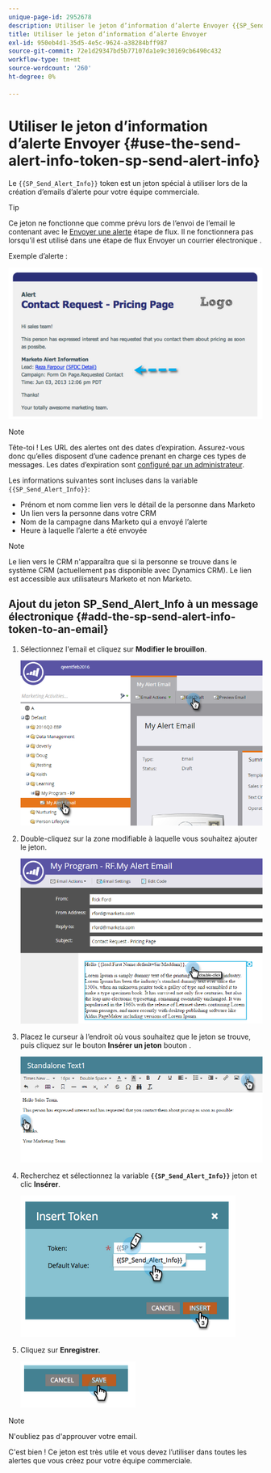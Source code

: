 ```yaml
---
unique-page-id: 2952678
description: Utiliser le jeton d’information d’alerte Envoyer {{SP_Send_Alert_Info}} - Documents Marketo - Documentation du produit
title: Utiliser le jeton d’information d’alerte Envoyer
exl-id: 950eb4d1-35d5-4e5c-9624-a38284bff987
source-git-commit: 72e1d29347bd5b77107da1e9c30169cb6490c432
workflow-type: tm+mt
source-wordcount: '260'
ht-degree: 0%

---
```


# Utiliser le jeton d’information d’alerte Envoyer {#use-the-send-alert-info-token-sp-send-alert-info}

Le `{{SP_Send_Alert_Info}}` token est un jeton spécial à utiliser lors de la création d’emails d’alerte pour votre équipe commerciale.

>[!TIP]
>
>Ce jeton ne fonctionne que comme prévu lors de l’envoi de l’email le contenant avec le [Envoyer une alerte](/help/marketo/product-docs/core-marketo-concepts/smart-campaigns/flow-actions/send-alert.md) étape de flux. Il ne fonctionnera pas lorsqu’il est utilisé dans une étape de flux Envoyer un courrier électronique .

Exemple d’alerte :

![](assets/image2014-9-25-15-3a17-3a58.png)

>[!NOTE]
>
>Tête-toi ! Les URL des alertes ont des dates d’expiration. Assurez-vous donc qu’elles disposent d’une cadence prenant en charge ces types de messages. Les dates d’expiration sont [configuré par un administrateur](/help/marketo/product-docs/administration/settings/edit-link-expiration-in-reports-and-alerts.md).

Les informations suivantes sont incluses dans la variable `{{SP_Send_Alert_Info}}`:

* Prénom et nom comme lien vers le détail de la personne dans Marketo
* Un lien vers la personne dans votre CRM
* Nom de la campagne dans Marketo qui a envoyé l’alerte
* Heure à laquelle l’alerte a été envoyée

>[!NOTE]
>
>Le lien vers le CRM n&#39;apparaîtra que si la personne se trouve dans le système CRM (actuellement pas disponible avec Dynamics CRM). Le lien est accessible aux utilisateurs Marketo et non Marketo.

## Ajout du jeton SP_Send_Alert_Info à un message électronique {#add-the-sp-send-alert-info-token-to-an-email}

1. Sélectionnez l&#39;email et cliquez sur **Modifier le brouillon**.

   ![](assets/one-3.png)

1. Double-cliquez sur la zone modifiable à laquelle vous souhaitez ajouter le jeton.

   ![](assets/two-3.png)

1. Placez le curseur à l’endroit où vous souhaitez que le jeton se trouve, puis cliquez sur le bouton **Insérer un jeton** bouton .

   ![](assets/three-3.png)

1. Recherchez et sélectionnez la variable **`{{SP_Send_Alert_Info}}`** jeton et clic **Insérer**.

   ![](assets/image2014-9-25-15-3a19-3a11.png)

1. Cliquez sur **Enregistrer**.

   ![](assets/image2014-9-25-15-3a19-3a24.png)

>[!NOTE]
>
>N&#39;oubliez pas d&#39;approuver votre email.

C&#39;est bien ! Ce jeton est très utile et vous devez l’utiliser dans toutes les alertes que vous créez pour votre équipe commerciale.
